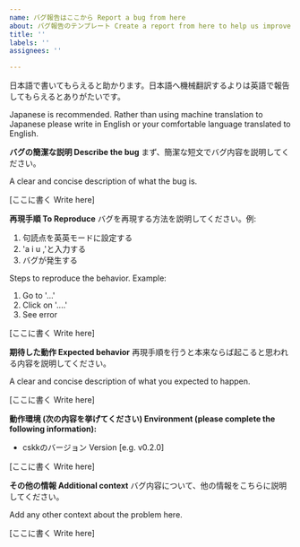 ```yaml
---
name: バグ報告はここから Report a bug from here
about: バグ報告のテンプレート Create a report from here to help us improve
title: ''
labels: ''
assignees: ''

---
```

日本語で書いてもらえると助かります。日本語へ機械翻訳するよりは英語で報告してもらえるとありがたいです。

Japanese is recommended. Rather than using machine translation to Japanese please write in English or your comfortable language translated to English.

**バグの簡潔な説明 Describe the bug**
まず、簡潔な短文でバグ内容を説明してください。

A clear and concise description of what the bug is.

\[ここに書く Write here\]

**再現手順 To Reproduce**
バグを再現する方法を説明してください。例:
1. 句読点を英英モードに設定する
2. 'a i u ,'と入力する
3. バグが発生する

Steps to reproduce the behavior. Example:
1. Go to '...'
2. Click on '....'
3. See error

\[ここに書く Write here\]

**期待した動作 Expected behavior**
再現手順を行うと本来ならば起こると思われる内容を説明してください。

A clear and concise description of what you expected to happen.

\[ここに書く Write here\]

**動作環境 (次の内容を挙げてください) Environment (please complete the following information):**
 - cskkのバージョン Version [e.g. v0.2.0]

\[ここに書く Write here\]

**その他の情報 Additional context**
バグ内容について、他の情報をこちらに説明してください。

Add any other context about the problem here.

\[ここに書く Write here\]